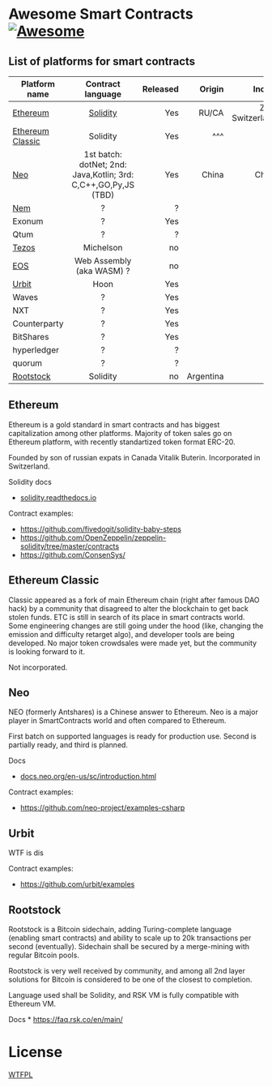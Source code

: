 # Awesome Smart Contracts [![Awesome](https://cdn.rawgit.com/sindresorhus/awesome/d7305f38d29fed78fa85652e3a63e154dd8e8829/media/badge.svg)](https://github.com/sindresorhus/awesome)

## List of platforms for smart contracts


| Platform name                          | Contract language                                           | Released |Origin | Inc. in          | Est.  | Pub. release.|
|----------------------------------------|:-----------------------------------------------------------:|---------:|------:|-----------------:|------:|--------------|
| [Ethereum](https://www.ethereum.org/)  |  [Solidity](http://solidity.readthedocs.io)                 | Yes      |RU/CA  |Zug, Switzerland  |  
| [Ethereum Classic](https://ethereumclassic.github.io/)|  Solidity                                    | Yes      | ^^^   | no               |
| [Neo](https://neo.org/)                |  1st batch: dotNet; 2nd: Java,Kotlin; 3rd: C,C++,GO,Py,JS (TBD)| Yes   | China | China            |2014.06|2016.10       |
| [Nem](https://nem.io/)                 |  ?                                                          | ?        |
| Exonum                                 |  ?                                                          | Yes      |
| Qtum                                   |  ?                                                          | ?        |
| [Tezos](https://www.tezos.com)         |  Michelson                                                  | no       |
| [EOS](https://eos.io/)                 |  Web Assembly (aka WASM) ?                                  | no       |    
| [Urbit](https://urbit.org/)            |  Hoon                                                       | Yes      |    
| Waves                                  |  ?                                                          | Yes      |    
| NXT                                    |  ?                                                          | Yes      |    
| Counterparty                           |  ?                                                          | Yes      |    
| BitShares                              |  ?                                                          | Yes      |    
| hyperledger                            |  ?                                                          | ?        |    
| quorum                                 |  ?                                                          | ?        |    
| [Rootstock](http://www.rsk.co/)        |  Solidity                                                   | no       |Argentina|                 |2015.11|







## Ethereum

Ethereum is a gold standard in smart contracts and has biggest capitalization among other platforms.
Majority of token sales go on Ethereum platform,  with recently standartized token format ERC-20.

Founded by son of russian expats in Canada Vitalik Buterin. Incorporated in Switzerland.

Solidity docs
  * [solidity.readthedocs.io](http://solidity.readthedocs.io)

Contract examples: 
* https://github.com/fivedogit/solidity-baby-steps
* https://github.com/OpenZeppelin/zeppelin-solidity/tree/master/contracts
* https://github.com/ConsenSys/

## Ethereum Classic

Classic appeared as a fork of main Ethereum chain (right after famous DAO hack) by a community that disagreed to 
alter the blockchain to get back stolen funds.
ETC is still in search of its place in smart contracts world. Some engineering changes are still going under the hood
(like, changing the emission and difficulty retarget algo), and developer tools are being developed. 
No major token crowdsales were made yet, but the community is looking forward to it.

Not incorporated.


## Neo

NEO (formerly Antshares) is a Chinese answer to Ethereum. Neo is a major player in SmartContracts world and 
often compared to Ethereum.

First batch on supported languages is ready for production use. Second is partially ready, and third is planned.

Docs
 * [docs.neo.org/en-us/sc/introduction.html](http://docs.neo.org/en-us/sc/introduction.html)
 
Contract examples:
 * https://github.com/neo-project/examples-csharp

## Urbit

WTF is dis

Contract examples: 
* https://github.com/urbit/examples


## Rootstock

Rootstock is a Bitcoin sidechain, adding Turing-complete language (enabling smart contracts) and ability to
scale up to 20k transactions per second (eventually). Sidechain shall be secured by a merge-mining with regular Bitcoin pools.

Rootstock is very well received by community, and among all 2nd layer solutions for Bitcoin is considered to be 
one of the closest to completion.

Language used shall be Solidity, and RSK VM is fully compatible with Ethereum VM.

Docs
    * https://faq.rsk.co/en/main/
    
    
# License
[WTFPL](http://www.wtfpl.net/txt/copying/)
